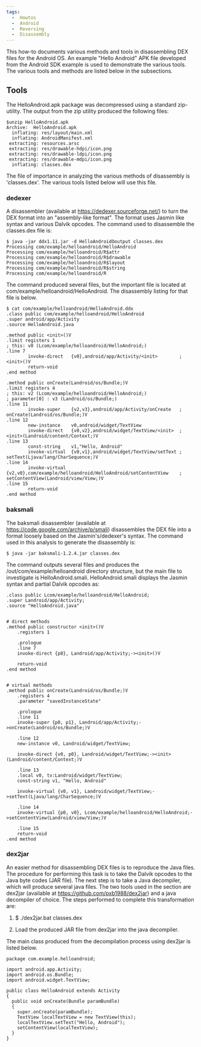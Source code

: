 ```yaml
---
tags:
  -  Howtos
  -  Android
  -  Reversing
  -  Disassembly
---
```

This how-to documents various methods and tools in disassembling DEX files for
the Android OS. An example "Hello Android" APK file developed from the Android
SDK example is used to demonstrate the various tools. The various tools and
methods are listed below in the subsections.

## Tools

The HelloAndroid.apk package was decompressed using a standard
zip-utility. The output from the zip utility produced the following
files:

    $unzip HelloAndroid.apk
    Archive:  HelloAndroid.apk
      inflating: res/layout/main.xml
      inflating: AndroidManifest.xml
     extracting: resources.arsc
     extracting: res/drawable-hdpi/icon.png
     extracting: res/drawable-ldpi/icon.png
     extracting: res/drawable-mdpi/icon.png
      inflating: classes.dex

The file of importance in analyzing the various methods of disassembly
is 'classes.dex'. The various tools listed below will use this file.

### dedexer

A disassembler (available at <https://dedexer.sourceforge.net/>) to turn
the DEX format into an "assembly-like format". The format uses Jasmin
like syntax and various Dalvik opcodes. The command used to disassemble
the classes.dex file is:

    $ java -jar ddx1.11.jar -d HelloAndroidOoutput classes.dex
    Processing com/example/helloandroid/HelloAndroid
    Processing com/example/helloandroid/R$attr
    Processing com/example/helloandroid/R$drawable
    Processing com/example/helloandroid/R$layout
    Processing com/example/helloandroid/R$string
    Processing com/example/helloandroid/R

The command produced several files, but the important file is located at
com/example/helloandroid/HelloAndroid. The disassembly listing for that
file is below.

    $ cat com/example/helloandroid/HelloAndroid.ddx
    .class public com/example/helloandroid/HelloAndroid
    .super android/app/Activity
    .source HelloAndroid.java

    .method public <init>()V
    .limit registers 1
    ; this: v0 (Lcom/example/helloandroid/HelloAndroid;)
    .line 7
            invoke-direct   {v0},android/app/Activity/<init>        ; <init>()V
            return-void
    .end method

    .method public onCreate(Landroid/os/Bundle;)V
    .limit registers 4
    ; this: v2 (Lcom/example/helloandroid/HelloAndroid;)
    ; parameter[0] : v3 (Landroid/os/Bundle;)
    .line 11
            invoke-super    {v2,v3},android/app/Activity/onCreate   ; onCreate(Landroid/os/Bundle;)V
    .line 12
            new-instance    v0,android/widget/TextView
            invoke-direct   {v0,v2},android/widget/TextView/<init>  ; <init>(Landroid/content/Context;)V
    .line 13
            const-string    v1,"Hello, Android"
            invoke-virtual  {v0,v1},android/widget/TextView/setText ; setText(Ljava/lang/CharSequence;)V
    .line 14
            invoke-virtual  {v2,v0},com/example/helloandroid/HelloAndroid/setContentView    ; setContentView(Landroid/view/View;)V
    .line 15
            return-void
    .end method

### baksmali

The baksmali disassembler (available at
<https://code.google.com/archive/p/smali>) disassembles the DEX file into a
format loosely based on the Jasmin's/dedexer's syntax. The command used
in this analysis to generate the disassembly is:

    $ java -jar baksmali-1.2.4.jar classes.dex

The command outputs several files and produces the
/out/com/example/helloandroid directory structure, but the main file to
investigate is HelloAndroid.smali. HelloAndroid.smali displays the
Jasmin syntax and partial Dalvik opcodes as:

    .class public Lcom/example/helloandroid/HelloAndroid;
    .super Landroid/app/Activity;
    .source "HelloAndroid.java"


    # direct methods
    .method public constructor <init>()V
        .registers 1

        .prologue
        .line 7
        invoke-direct {p0}, Landroid/app/Activity;-><init>()V

        return-void
    .end method


    # virtual methods
    .method public onCreate(Landroid/os/Bundle;)V
        .registers 4
        .parameter "savedInstanceState"

        .prologue
        .line 11
        invoke-super {p0, p1}, Landroid/app/Activity;->onCreate(Landroid/os/Bundle;)V

        .line 12
        new-instance v0, Landroid/widget/TextView;

        invoke-direct {v0, p0}, Landroid/widget/TextView;-><init>(Landroid/content/Context;)V

        .line 13
        .local v0, tv:Landroid/widget/TextView;
        const-string v1, "Hello, Android"

        invoke-virtual {v0, v1}, Landroid/widget/TextView;->setText(Ljava/lang/CharSequence;)V

        .line 14
        invoke-virtual {p0, v0}, Lcom/example/helloandroid/HelloAndroid;->setContentView(Landroid/view/View;)V

        .line 15
        return-void
    .end method

### dex2jar

An easier method for disassembling DEX files is to reproduce the Java
files. The procedure for performing this task is to take the Dalvik
opcodes to the Java byte codes (JAR file). The next step is to take a
Java decompiler, which will produce several java files. The two tools
used in the section are dex2jar (available at
<https://github.com/pxb1988/dex2jar>) and a java decompiler of choice.
The steps performed to complete this transformation are:

1.  $ ./dex2jar.bat classes.dex

2.  Load the produced JAR file from dex2jar into the java decompiler.

The main class produced from the decompilation process using dex2jar is
listed below.

    package com.example.helloandroid;

    import android.app.Activity;
    import android.os.Bundle;
    import android.widget.TextView;

    public class HelloAndroid extends Activity
    {
      public void onCreate(Bundle paramBundle)
      {
        super.onCreate(paramBundle);
        TextView localTextView = new TextView(this);
        localTextView.setText("Hello, Android");
        setContentView(localTextView);
      }
    }

